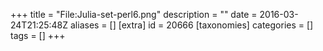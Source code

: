 +++
title = "File:Julia-set-perl6.png"
description = ""
date = 2016-03-24T21:25:48Z
aliases = []
[extra]
id = 20666
[taxonomies]
categories = []
tags = []
+++


